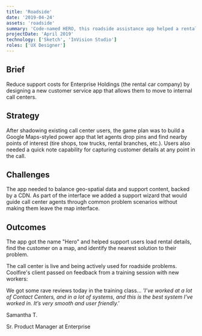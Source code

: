 ```yaml
---
title: 'Roadside'
date: '2019-04-24'
assets: 'roadside'
summary: 'Code-named HERO, this roadside assistance app helped a rental giant support weary travelers by equipping a new in-house support team with superior situational awareness.'
projectDate: 'April 2019'
technology: ['Sketch', 'InVision Studio']
roles: ['UX Designer']
---
```


## Brief

Reduce support costs for Enterprise Holdings (the rental car company) by designing a new customer service app that allows them to move to internal call centers.

## Strategy

After shadowing existing call center users, the game plan was to build a Google Maps-styled power app that let agents drop pins and find nearby points of interest (tire shops, tow trucks, rental branches, etc.). Users also needed a quick note capability for capturing customer details at any point in the call.

## Challenges

The app needed to balance geo-spatial data and support content, backed by a CDN. As part of the interface we added a support wizard that would guide call center agents through common problem scenarios without making them leave the map interface.

## Outcomes

The app got the name "Hero" and helped support users load rental details, find the customer on a map, and identify the nearest solution to their problem.

The call center is live and being actively used for roadside problems. Coolfire's client passed on feedback from a training session with new workers:

<div class="quote">
  <p>We got some rave reviews today in the training class... <em>'I’ve worked at a lot of Contact Centers, and in a lot of systems, and this is the best system I’ve worked in. It’s very smooth and user friendly.'</em></p>
  <p>Samantha T.</p>
  <p>Sr. Product Manager at Enterprise</p>
</div>
